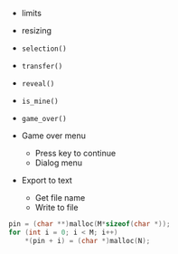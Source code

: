 * limits
* resizing
* ```selection()```
* ```transfer()```
* ```reveal()```
* ```is_mine()```
* ```game_over()```
* Game over menu
  * Press key to continue
  * Dialog menu

* Export to text

  * Get file name
  * Write to file

```c
pin = (char **)malloc(M*sizeof(char *));
for (int i = 0; i < M; i++)
    *(pin + i) = (char *)malloc(N);
```